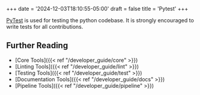 +++
date = '2024-12-03T18:10:55-05:00'
draft = false
title = 'Pytest'
+++

[PyTest](https://docs.pytest.org/en/stable/) is used for testing the python codebase. It is strongly encouraged to write tests for all contributions.

## Further Reading

* [Core Tools]({{< ref "/developer_guide/core" >}})
* [Linting Tools]({{< ref "/developer_guide/lint" >}})
* [Testing Tools]({{< ref "/developer_guide/test" >}})
* [Documentation Tools]({{< ref "/developer_guide/docs" >}})
* [Pipeline Tools]({{< ref "/developer_guide/pipeline" >}})
